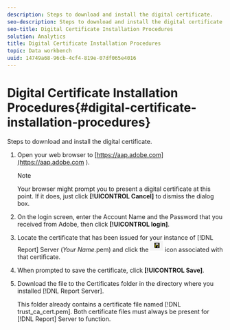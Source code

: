 ```yaml
---
description: Steps to download and install the digital certificate.
seo-description: Steps to download and install the digital certificate.
seo-title: Digital Certificate Installation Procedures
solution: Analytics
title: Digital Certificate Installation Procedures
topic: Data workbench
uuid: 14749a68-96cb-4cf4-819e-07df065e4016
---
```


# Digital Certificate Installation Procedures{#digital-certificate-installation-procedures}

Steps to download and install the digital certificate.

1. Open your web browser to [https://aap.adobe.com](https://aap.adobe.com ).

   >[!NOTE]
   >
   >Your browser might prompt you to present a digital certificate at this point. If it does, just click **[!UICONTROL Cancel]** to dismiss the dialog box.

1. On the login screen, enter the Account Name and the Password that you received from Adobe, then click **[!UICONTROL login]**.
1. Locate the certificate that has been issued for your instance of [!DNL Report] Server (*Your Name*.pem) and click the ![](assets/btn_save_certificatedownload.PNG) icon associated with that certificate.
1. When prompted to save the certificate, click **[!UICONTROL Save]**.
1. Download the file to the Certificates folder in the directory where you installed [!DNL Report Server].

   This folder already contains a certificate file named [!DNL trust_ca_cert.pem]. Both certificate files must always be present for [!DNL Report] Server to function. 

